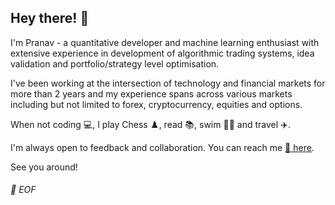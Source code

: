 ## Hey there! 👋

I'm Pranav - a quantitative developer and machine learning enthusiast with extensive experience in development of algorithmic trading systems, idea validation and portfolio/strategy level optimisation.

I've been working at the intersection of technology and financial markets for more than 2 years and my experience spans across various markets including but not limited to forex, cryptocurrency, equities and options.

When not coding :computer:, I play Chess :chess_pawn:, read :books:, swim :swimming_man: and travel :airplane:.

I'm always open to feedback and collaboration. You can reach me [:speech_balloon: here](mailto:pranavmittal.ml@gmail.com).

See you around!

###### 💾 EOF
